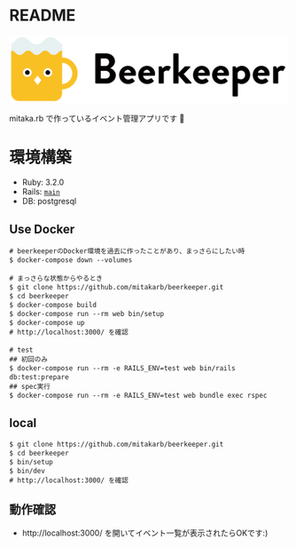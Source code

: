 # README

![Beerkeeper](app/assets/images/logo.svg)

mitaka.rb で作っているイベント管理アプリです :beers:

# 環境構築

- Ruby: 3.2.0
- Rails: [`main`](https://github.com/rails/rails/tree/main)
- DB: postgresql

## Use Docker

```shell
# beerkeeperのDocker環境を過去に作ったことがあり、まっさらにしたい時
$ docker-compose down --volumes

# まっさらな状態からやるとき
$ git clone https://github.com/mitakarb/beerkeeper.git
$ cd beerkeeper
$ docker-compose build
$ docker-compose run --rm web bin/setup
$ docker-compose up
# http://localhost:3000/ を確認

# test
## 初回のみ
$ docker-compose run --rm -e RAILS_ENV=test web bin/rails db:test:prepare
## spec実行
$ docker-compose run --rm -e RAILS_ENV=test web bundle exec rspec
```

## local

```shell
$ git clone https://github.com/mitakarb/beerkeeper.git
$ cd beerkeeper
$ bin/setup
$ bin/dev
# http://localhost:3000/ を確認
```

## 動作確認
- http://localhost:3000/ を開いてイベント一覧が表示されたらOKです:)
